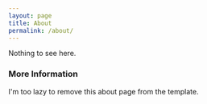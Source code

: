 ```yaml
---
layout: page
title: About
permalink: /about/
---
```


Nothing to see here.

### More Information

I'm too lazy to remove this about page from the template. 
